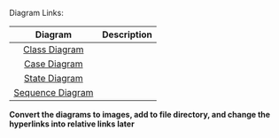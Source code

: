 Diagram Links:

| Diagram | Description |
| :---: | :--- |
| [Class Diagram](https://lucid.app/lucidchart/b839895f-0442-4c54-8262-4a1648ef8889/edit?invitationId=inv_0ae970b2-916a-4456-832e-bc195484d4d9&page=0_0) | |
| [Case Diagram](https://lucid.app/lucidchart/2aadbc2c-da83-4ad6-aa53-66704ccadb97/edit?beaconFlowId=773A12ECB233361C&page=0_0&invitationId=inv_dc0d1bfb-0741-492f-8f93-12ad23e87a4f#) | |
| [State Diagram](https://lucid.app/lucidchart/a38ddb39-7a8a-460a-9807-6551d75d6368/edit?viewport_loc=-11%2C-11%2C1355%2C675%2C0_0&invitationId=inv_9d2f407c-da41-4883-a8c8-59fb88ea2c6a) | |
| [Sequence Diagram](https://lucid.app/lucidchart/413528b3-7717-475d-bf50-456f6ddf4dc0/edit?viewport_loc=-11%2C-11%2C1355%2C675%2C0_0&invitationId=inv_1bf4e7e0-81fc-48e8-b97f-6502b8eb1cd5) | |

**Convert the diagrams to images, add to file directory, and change the hyperlinks into relative links later**
